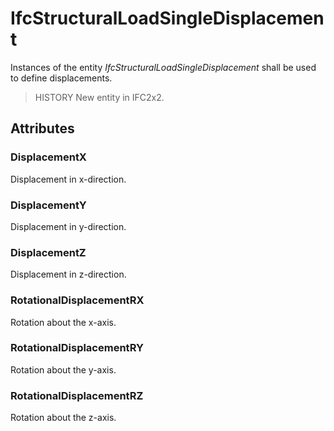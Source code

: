 # IfcStructuralLoadSingleDisplacement

Instances of the entity _IfcStructuralLoadSingleDisplacement_ shall be used to define displacements.<!-- end of definition -->

> HISTORY  New entity in IFC2x2.

## Attributes

### DisplacementX
Displacement in x-direction.

### DisplacementY
Displacement in y-direction.

### DisplacementZ
Displacement in z-direction.

### RotationalDisplacementRX
Rotation about the x-axis.

### RotationalDisplacementRY
Rotation about the y-axis.

### RotationalDisplacementRZ
Rotation about the z-axis.
